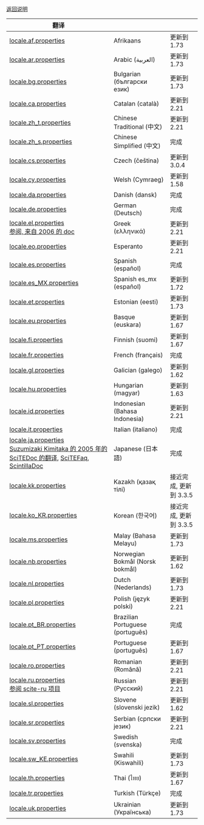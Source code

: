 
 [返回说明](translations.md)

<a name="list_translations"></a>

| 翻译  |  |   |
| ------------- | ------------- | ------------- |
| [locale.af.properties](https://raw.githubusercontent.com/moltenform/scite-files/master/files/files/translations/locale.af.properties) | Afrikaans | 更新到 1.73 |
| [locale.ar.properties](https://raw.githubusercontent.com/moltenform/scite-files/master/files/files/translations/locale.ar.properties) | Arabic (العربية) | 更新到 1.73 |
| [locale.bg.properties](https://raw.githubusercontent.com/moltenform/scite-files/master/files/files/translations/locale.bg.properties) | Bulgarian (български език) | 更新到 1.73 |
| [locale.ca.properties](https://raw.githubusercontent.com/moltenform/scite-files/master/files/files/translations/locale.ca.properties) | Catalan (català) | 更新到 2.21 |
| [locale.zh_t.properties](https://raw.githubusercontent.com/moltenform/scite-files/master/files/files/translations/locale.zh_t.properties) | Chinese Traditional (中文) | 更新到 2.21 |
| [locale.zh_s.properties](https://raw.githubusercontent.com/moltenform/scite-files/master/files/files/translations/locale.zh_s.properties) | Chinese Simplified (中文) | 完成 |
| [locale.cs.properties](https://raw.githubusercontent.com/moltenform/scite-files/master/files/files/translations/locale.cs.properties) | Czech (čeština) | 更新到 3.0.4 |
| [locale.cy.properties](https://raw.githubusercontent.com/moltenform/scite-files/master/files/files/translations/locale.cy.properties) | Welsh (Cymraeg) | 更新到 1.58 |
| [locale.da.properties](https://raw.githubusercontent.com/moltenform/scite-files/master/files/files/translations/locale.da.properties) | Danish (dansk) | 完成 |
| [locale.de.properties](https://raw.githubusercontent.com/moltenform/scite-files/master/files/files/translations/locale.de.properties) | German (Deutsch) | 完成 |
| [locale.el.properties](https://raw.githubusercontent.com/moltenform/scite-files/master/files/files/translations/locale.el.properties)<br>[参阅, 来自 2006 的 doc](http://web.archive.org/web/20071012092151/http://scite.hellug.gr/) | Greek (ελληνικά) | 更新到 2.21 |
| [locale.eo.properties](https://raw.githubusercontent.com/moltenform/scite-files/master/files/files/translations/locale.eo.properties) | Esperanto | 更新到 2.21 |
| [locale.es.properties](https://raw.githubusercontent.com/moltenform/scite-files/master/files/files/translations/locale.es.properties) | Spanish (español) | 完成 |
| [locale.es_MX.properties](https://raw.githubusercontent.com/moltenform/scite-files/master/files/files/translations/locale.es_MX.properties) | Spanish es_mx (español) | 更新到 1.72 |
| [locale.et.properties](https://raw.githubusercontent.com/moltenform/scite-files/master/files/files/translations/locale.et.properties) | Estonian (eesti) | 更新到 1.73 |
| [locale.eu.properties](https://raw.githubusercontent.com/moltenform/scite-files/master/files/files/translations/locale.eu.properties) | Basque (euskara) | 更新到 1.67 |
| [locale.fi.properties](https://raw.githubusercontent.com/moltenform/scite-files/master/files/files/translations/locale.fi.properties) | 	Finnish (suomi) | 更新到 1.67 |
| [locale.fr.properties](https://raw.githubusercontent.com/moltenform/scite-files/master/files/files/translations/locale.fr.properties) | French (français) | 完成 |
| [locale.gl.properties](https://raw.githubusercontent.com/moltenform/scite-files/master/files/files/translations/locale.gl.properties) | Galician (galego) | 更新到 1.62 |
| [locale.hu.properties](https://raw.githubusercontent.com/moltenform/scite-files/master/files/files/translations/locale.hu.properties) | Hungarian (magyar) | 更新到 1.63 |
| [locale.id.properties](https://raw.githubusercontent.com/moltenform/scite-files/master/files/files/translations/locale.id.properties) | Indonesian (Bahasa Indonesia) | 更新到 2.21 |
| [locale.it.properties](https://raw.githubusercontent.com/moltenform/scite-files/master/files/files/translations/locale.it.properties) | Italian (italiano) | 完成 |
| [locale.ja.properties](https://raw.githubusercontent.com/moltenform/scite-files/master/files/files/translations/locale.ja.properties)<br>[Suzumizaki Kimitaka 的 2005 年的 SciTEDoc 的翻译](https://moltenform.com/page/scite-files/SciTEDocJa/SciTEDoc.html), [SciTEFaq](https://moltenform.com/page/scite-files/SciTEDocJa/SciTEFAQ.html), [ScintillaDoc](https://moltenform.com/page/scite-files/SciTEDocJa/ScintillaDoc.html) | Japanese (日本語) | 完成 |
| [locale.kk.properties](https://raw.githubusercontent.com/moltenform/scite-files/master/files/files/translations/locale.kk.properties) | Kazakh (қазақ тілі) | 接近完成, 更新到 3.3.5 |
| [locale.ko_KR.properties](https://raw.githubusercontent.com/moltenform/scite-files/master/files/files/translations/locale.ko_KR.properties) | Korean (한국어) | 接近完成, 更新到 3.3.5 |
| [locale.ms.properties](https://raw.githubusercontent.com/moltenform/scite-files/master/files/files/translations/locale.ms.properties) | Malay (Bahasa Melayu) | 更新到 1.73 |
| [locale.nb.properties](https://raw.githubusercontent.com/moltenform/scite-files/master/files/files/translations/locale.nb.properties) | Norwegian Bokmål (Norsk bokmål) | 更新到 1.62 |
| [locale.nl.properties](https://raw.githubusercontent.com/moltenform/scite-files/master/files/files/translations/locale.nl.properties) | Dutch (Nederlands) | 更新到 1.73 |
| [locale.pl.properties](https://raw.githubusercontent.com/moltenform/scite-files/master/files/files/translations/locale.pl.properties) | Polish (język polski) | 更新到 2.21 |
| [locale.pt_BR.properties](https://raw.githubusercontent.com/moltenform/scite-files/master/files/files/translations/locale.pt_BR.properties) | Brazilian Portuguese (português) | 完成 |
| [locale.pt_PT.properties](https://raw.githubusercontent.com/moltenform/scite-files/master/files/files/translations/locale.pt_PT.properties) | Portuguese (português) | 更新到 1.67 |
| [locale.ro.properties](https://raw.githubusercontent.com/moltenform/scite-files/master/files/files/translations/locale.ro.properties) | Romanian (Română) | 更新到 2.21 |
| [locale.ru.properties](https://raw.githubusercontent.com/moltenform/scite-files/master/files/files/translations/locale.ru.properties)<br>[参阅 scite-ru 项目](https://bitbucket.org/scite-ru/scite-ru.bitbucket.org/wiki/Home) | Russian (Русский) | 更新到 2.21 |
| [locale.sl.properties](https://raw.githubusercontent.com/moltenform/scite-files/master/files/files/translations/locale.sl.properties) | Slovene (slovenski jezik) | 更新到 1.62 |
| [locale.sr.properties](https://raw.githubusercontent.com/moltenform/scite-files/master/files/files/translations/locale.sr.properties) | Serbian (српски језик) | 更新到 2.21 |
| [locale.sv.properties](https://raw.githubusercontent.com/moltenform/scite-files/master/files/files/translations/locale.sv.properties) | Swedish (svenska) | 完成 |
| [locale.sw_KE.properties](https://raw.githubusercontent.com/moltenform/scite-files/master/files/files/translations/locale.sw_KE.properties) | Swahili (Kiswahili) | 更新到 1.73 |
| [locale.th.properties](https://raw.githubusercontent.com/moltenform/scite-files/master/files/files/translations/locale.th.properties) | Thai (ไทย) | 更新到 1.67 |
| [locale.tr.properties](https://raw.githubusercontent.com/moltenform/scite-files/master/files/files/translations/locale.tr.properties) | Turkish (Türkçe) | 完成 |
| [locale.uk.properties](https://raw.githubusercontent.com/moltenform/scite-files/master/files/files/translations/locale.uk.properties) | Ukrainian (Українська) | 更新到 1.73 |


